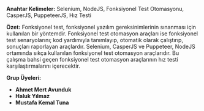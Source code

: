 **Anahtar Kelimeler:** Selenium, NodeJS, Fonksiyonel Test Otomasyonu, CasperJS, PuppeteerJS, Hız Testi

**Özet:** Fonksiyonel test, fonksiyonel yazılım gereksinimlerinin sınanması için kullanılan bir yöntemdir. Fonksiyonel test otomasyon araçları ise fonksiyonel test senaryolarını; kod yardımıyla tanımlayıp, otomatik olarak çalıştırıp, sonuçları raporlayan araçlardır. Selenium, CasperJS ve Puppeteer, NodeJS ortamında sıkça kullanılan fonksiyonel test otomasyon araçlarıdır. Bu çalışma bahsi geçen fonksiyonel test otomasyon araçlarının hız testi karşılaştırmalarını içerecektir.


**Grup Üyeleri:**

-   **Ahmet Mert Avunduk**
-   **Haluk Yılmaz**
-   **Mustafa Kemal Tuna**